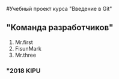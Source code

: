#Учебный проект курса "Введение в Git"
## "Команда разработчиков"
1. Mr.first
2. FisunMark
3. Mr.three
### "2018 KIPU
